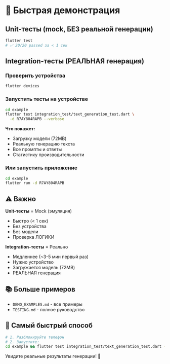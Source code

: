 # 🚀 Быстрая демонстрация

## Unit-тесты (mock, БЕЗ реальной генерации)
```bash
flutter test
# ✅ 20/20 passed за < 1 сек
```

## Integration-тесты (РЕАЛЬНАЯ генерация)

### Проверить устройства
```bash
flutter devices
```

### Запустить тесты на устройстве
```bash
cd example
flutter test integration_test/text_generation_test.dart \
  -d R7AY804RAPB --verbose
```

**Что покажет:**
- Загрузку модели (72MB)
- Реальную генерацию текста
- Все промпты и ответы
- Статистику производительности

### Или запустить приложение
```bash
cd example
flutter run -d R7AY804RAPB
```

## ⚠️ Важно

**Unit-тесты** = Mock (эмуляция)
- Быстро (< 1 сек)
- Без устройства
- Без модели
- Проверка ЛОГИКИ

**Integration-тесты** = Реально
- Медленнее (~3-5 мин первый раз)
- Нужно устройство
- Загружается модель (72MB)  
- РЕАЛЬНАЯ генерация

## 📚 Больше примеров
- `DEMO_EXAMPLES.md` - все примеры
- `TESTING.md` - полное руководство

## 🎯 Самый быстрый способ

```bash
# 1. Разблокируйте телефон
# 2. Запустите:
cd example && flutter test integration_test/text_generation_test.dart -d R7AY804RAPB --verbose
```

Увидите реальные результаты генерации! 🚀


